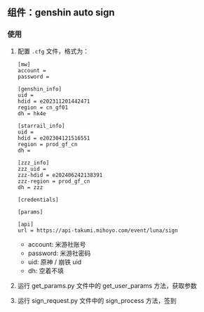 ## 组件：genshin auto sign

### 使用

1. 配置 `.cfg` 文件，格式为：
    ```
    [mw]
    account =
    password =
    
    [genshin_info]
    uid =
    hdid = e202311201442471
    region = cn_gf01
    dh = hk4e
    
    [starrail_info]
    uid = 
    hdid = e202304121516551
    region = prod_gf_cn
    dh = 
   
    [zzz_info]
    zzz_uid = 
    zzz-hdid = e202406242138391
    zzz-region = prod_gf_cn
    dh = zzz
    
    [credentials]
    
    [params]
    
    [api]
    url = https://api-takumi.mihoyo.com/event/luna/sign
    ```
    - account: 米游社账号
    - password: 米游社密码
    - uid: 原神 / 崩铁 uid
    - dh: 空着不填

2. 运行 get_params.py 文件中的 get_user_params 方法，获取参数
3. 运行 sign_request.py 文件中的 sign_process 方法，签到
